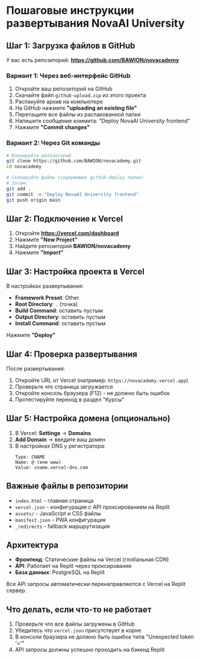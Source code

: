 # Пошаговые инструкции развертывания NovaAI University

## Шаг 1: Загрузка файлов в GitHub

У вас есть репозиторий: **https://github.com/BAWION/novacademy**

### Вариант 1: Через веб-интерфейс GitHub
1. Откройте ваш репозиторий на GitHub
2. Скачайте файл `github-upload.zip` из этого проекта
3. Распакуйте архив на компьютере
4. На GitHub нажмите **"uploading an existing file"**
5. Перетащите все файлы из распакованной папки
6. Напишите сообщение коммита: "Deploy NovaAI University frontend"
7. Нажмите **"Commit changes"**

### Вариант 2: Через Git команды
```bash
# Клонируйте репозиторий
git clone https://github.com/BAWION/novacademy.git
cd novacademy

# Скопируйте файлы (содержимое github-deploy папки)
# Затем:
git add .
git commit -m "Deploy NovaAI University frontend"
git push origin main
```

## Шаг 2: Подключение к Vercel

1. Откройте **https://vercel.com/dashboard**
2. Нажмите **"New Project"**
3. Найдите репозиторий **BAWION/novacademy**
4. Нажмите **"Import"**

## Шаг 3: Настройка проекта в Vercel

В настройках развертывания:
- **Framework Preset**: Other
- **Root Directory**: `.` (точка)
- **Build Command**: оставить пустым
- **Output Directory**: оставить пустым  
- **Install Command**: оставить пустым

Нажмите **"Deploy"**

## Шаг 4: Проверка развертывания

После развертывания:
1. Откройте URL от Vercel (например: `https://novacademy.vercel.app`)
2. Проверьте что страница загружается
3. Откройте консоль браузера (F12) - не должно быть ошибок
4. Протестируйте переход в раздел "Курсы"

## Шаг 5: Настройка домена (опционально)

1. В Vercel: **Settings** → **Domains**
2. **Add Domain** → введите ваш домен
3. В настройках DNS у регистратора:
   ```
   Type: CNAME
   Name: @ (или www)
   Value: cname.vercel-dns.com
   ```

## Важные файлы в репозитории

- `index.html` - главная страница
- `vercel.json` - конфигурация с API проксированием на Replit
- `assets/` - JavaScript и CSS файлы
- `manifest.json` - PWA конфигурация
- `_redirects` - fallback маршрутизация

## Архитектура

- **Фронтенд**: Статические файлы на Vercel (глобальная CDN)
- **API**: Работает на Replit через проксирование
- **База данных**: PostgreSQL на Replit

Все API запросы автоматически перенаправляются с Vercel на Replit сервер.

## Что делать, если что-то не работает

1. Проверьте что все файлы загружены в GitHub
2. Убедитесь что `vercel.json` присутствует в корне
3. В консоли браузера не должно быть ошибок типа "Unexpected token '<'"
4. API запросы должны успешно проходить на бэкенд Replit